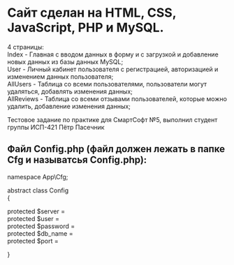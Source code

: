 # Сайт сделан на HTML, CSS, JavaScript, PHP и MySQL.

4 страницы:  
Index - Главная с вводом данных в форму и с загрузкой и добавление новых данных из базы данных MySQL;  
User - Личный кабинет пользователя с регистрацией, авторизацией и изменением данных пользователя;  
AllUsers - Таблица со всеми пользователями, пользователи могут удаляться, добавлять изменения данных;  
AllReviews - Таблица со всеми отзывами пользователей, которые можно удалить, добавление изменения данных;

Тестовое задание по практике для СмартСофт №5, выполнил студент группы ИСП-421 Пётр Пасечник

## Файл Config.php (файл должен лежать в папке Cfg и называтсья Config.php):

namespace App\Cfg;

abstract class Config  
{

protected $server =  
protected $user =  
protected $password =  
protected $db_name =  
protected $port =

}
